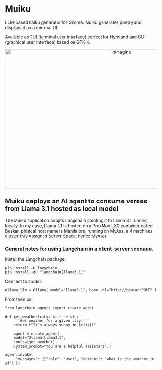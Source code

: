 # Muiku
LLM-based haiku generator for Gnome. Muiku generates poetry and displays it on a minimal UI.

Available as TUI (terminal user interface) perfect for Hyprland and GUI (graphical user interface) based on GTK-4.  

<p align="center">
<img width="752" height="460" alt="immagine" src="https://github.com/user-attachments/assets/c46efb9f-58db-4eda-9ab2-fecdded4d058" />
<p/>
	
## Muiku deploys an AI agent to consume verses from Llama 3.1 hosted as local model

The Muiku application adopts Langchain pointing it to Llama 3.1 running locally. In my case, Llama 3.1 is hosted on a ProxMox LXC container called Beskar, phisical host name is Mandalore, running on MyAss, a 4 machines cluster (My Assigned Server Space, hence MyAss).

### General notes for using Langchain in a client-server scenario.

Install the Langchain package:

```
pip install -U langchain
pip install -qU "langchain[llama3.1]"
```

Connect to model:

```
ollama_llm = Ollama( model="llama3.1", base_url="http://beskar:PORT" )
```

From then on:

```
from langchain.agents import create_agent

def get_weather(city: str) -> str:
    """Get weather for a given city."""
    return f"It's always sunny in {city}!"

	agent = create_agent(
    model="Ollama:llama3.1",
    tools=[get_weather],
    system_prompt="You are a helpful assistant",)

agent.invoke(
    {"messages": [{"role": "user", "content": "what is the weather in sf"}]})
```
